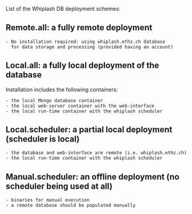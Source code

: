 List of the Whiplash DB deployment schemes:


Remote.all: a fully remote deployment
---------------------------------------------------

    - No installation required: using whiplash.ethz.ch database
      for data storage and processing (provided having an account)

Local.all: a fully local deployment of the database
---------------------------------------------------

Installation includes the following containers:

    - the local Mongo database container
    - the local web-server container with the web-interface
    - the local run-time container with the whiplash scheduler

Local.scheduler: a partial local deployment (scheduler is local)
---------------------------------------------------

    - the database and web-interface are remote (i.e. whiplash.ethz.ch)
    - the local run-time container with the whiplash scheduler

Manual.scheduler: an offline deployment (no scheduler being used at all)
---------------------------------------------------

    - binaries for manual execution
    - a remote database should be populated manually

